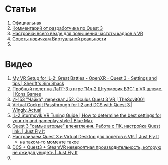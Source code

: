 # Статьи
1. [Официальная](https://forum.il2sturmovik.ru/topic/5730-%D1%81%D0%BE%D0%B2%D0%B5%D1%82%D1%8B-%D0%BF%D0%BE-%D0%BD%D0%B0%D1%81%D1%82%D1%80%D0%BE%D0%B9%D0%BA%D0%B5-%D0%B2%D0%B8%D1%80%D1%82%D1%83%D0%B0%D0%BB%D1%8C%D0%BD%D0%BE%D0%B9-%D1%80%D0%B5%D0%B0%D0%BB%D1%8C%D0%BD%D0%BE%D1%81%D1%82%D0%B8/)
2. [Комментарий от разработчика по Quest 3](https://forum.il2sturmovik.ru/topic/16544-quest-3/#findComment-906746)
3. [Настройки всего везде для повышения частоты кадров в VR](https://forum.il2sturmovik.ru/topic/17141-%D0%BD%D0%B0%D1%81%D1%82%D1%80%D0%BE%D0%B9%D0%BA%D0%B8-%D0%B2%D1%81%D0%B5%D0%B3%D0%BE-%D0%B2%D0%B5%D0%B7%D0%B4%D0%B5-%D0%B4%D0%BB%D1%8F-%D0%BF%D0%BE%D0%B2%D1%8B%D1%88%D0%B5%D0%BD%D0%B8%D1%8F-%D1%87%D0%B0%D1%81%D1%82%D0%BE%D1%82%D1%8B-%D0%BA%D0%B0%D0%B4%D1%80%D0%BE%D0%B2-%D0%B2-vr/)
4. [Советы новичкам Виртуальной реальности](https://forum.il2sturmovik.ru/topic/6927-%D1%81%D0%BE%D0%B2%D0%B5%D1%82%D1%8B-%D0%BD%D0%BE%D0%B2%D0%B8%D1%87%D0%BA%D0%B0%D0%BC-%D0%B2%D0%B8%D1%80%D1%82%D1%83%D0%B0%D0%BB%D1%8C%D0%BD%D0%BE%D0%B9-%D1%80%D0%B5%D0%B0%D0%BB%D1%8C%D0%BD%D0%BE%D1%81%D1%82%D0%B8/)
5. 

# Видео
1. [My VR Setup for IL-2: Great Battles - OpenXR - Quest 3 - Settings and tips | Sheriff's Sim Shack](https://www.youtube.com/watch?v=I3rW5Z5Voew)
2. [Пробный полет на ЛаГГ-3 в игре "Ил-2 Штурмовик БЗС" в VR шлеме. | Kons Games](https://www.youtube.com/watch?v=C1-hFY23mh4)
3. [И-153 "Чайка", перехват J52. Oculus Quest 3 VR | TheSovit001](https://www.youtube.com/watch?v=k0wkRXltGNQ)
4. [Virtual Cockpit Passthrough for Il2 and DCS with Quest 3 | Wingly_Actual](https://www.youtube.com/watch?v=-mxX8p7GtgE)
5. [IL-2 Sturmovik VR Tuning Guide | How to determine the best settings for your rig and gameplay style | Blue Max](https://www.youtube.com/watch?v=jFXhfI7bcKg)
6. [Quest 3 "самые вторые" впечатления. Работа с ПК, настройка Quest link. | Just Fly It](https://www.youtube.com/watch?v=2dWkZ8eAhFU)
7. [Настраиваем Quest 3 и Virtual Desktop для полётов в VR. | Just Fly It](https://www.youtube.com/watch?v=tnESzVvxiRs)
   - на таком-то моменте такое
8. [DCS + Quest3 + SteamVR невероятная производительность, которую не ожидал увидеть | Just Fly It](https://www.youtube.com/watch?v=uzObGJEVBSU)
9. 
